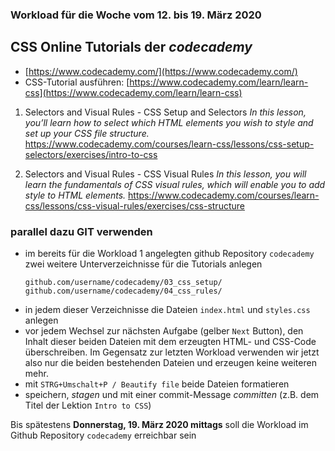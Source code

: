 ### Workload für die Woche vom 12. bis 19. März 2020

## CSS Online Tutorials der *codecademy*

* [https://www.codecademy.com/](https://www.codecademy.com/)
* CSS-Tutorial ausführen: [https://www.codecademy.com/learn/learn-css](https://www.codecademy.com/learn/learn-css)

1. Selectors and Visual Rules - CSS Setup and Selectors
*In this lesson, you’ll learn how to select which HTML elements you wish to style and set up your CSS file structure.*
https://www.codecademy.com/courses/learn-css/lessons/css-setup-selectors/exercises/intro-to-css


2. Selectors and Visual Rules - CSS Visual Rules
*In this lesson, you will learn the fundamentals of CSS visual rules, which will enable you to add style to HTML elements.*
https://www.codecademy.com/courses/learn-css/lessons/css-visual-rules/exercises/css-structure


### parallel dazu GIT verwenden

* im bereits für die Workload 1 angelegten github Repository `codecademy` zwei weitere Unterverzeichnisse für die Tutorials anlegen
    ```
    github.com/username/codecademy/03_css_setup/
    github.com/username/codecademy/04_css_rules/
    ```
* in jedem dieser Verzeichnisse die Dateien `index.html` und `styles.css` anlegen
* vor jedem Wechsel zur nächsten Aufgabe (gelber `Next` Button), den Inhalt dieser beiden Dateien mit dem erzeugten HTML- und CSS-Code überschreiben. Im Gegensatz zur letzten Workload verwenden wir jetzt also nur die beiden bestehenden Dateien und erzeugen keine weiteren mehr.
* mit `STRG+Umschalt+P / Beautify file` beide Dateien formatieren
* speichern, *stagen* und mit einer commit-Message *committen* (z.B. dem Titel der Lektion `Intro to CSS`)

Bis spätestens **Donnerstag, 19. März 2020 mittags** soll die Workload im Github Repository `codecademy` erreichbar sein
